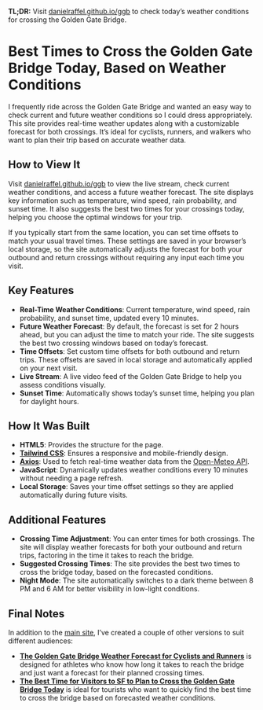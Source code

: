 **TL;DR:** Visit [danielraffel.github.io/ggb](https://danielraffel.github.io/ggb) to check today’s weather conditions for crossing the Golden Gate Bridge.

# Best Times to Cross the Golden Gate Bridge Today, Based on Weather Conditions
I frequently ride across the Golden Gate Bridge and wanted an easy way to check current and future weather conditions so I could dress appropriately. This site provides real-time weather updates along with a customizable forecast for both crossings. It’s ideal for cyclists, runners, and walkers who want to plan their trip based on accurate weather data.

## How to View It
Visit [danielraffel.github.io/ggb](https://danielraffel.github.io/ggb) to view the live stream, check current weather conditions, and access a future weather forecast. The site displays key information such as temperature, wind speed, rain probability, and sunset time. It also suggests the best two times for your crossings today, helping you choose the optimal windows for your trip.

If you typically start from the same location, you can set time offsets to match your usual travel times. These settings are saved in your browser’s local storage, so the site automatically adjusts the forecast for both your outbound and return crossings without requiring any input each time you visit.

## Key Features
- **Real-Time Weather Conditions**: Current temperature, wind speed, rain probability, and sunset time, updated every 10 minutes.
- **Future Weather Forecast**: By default, the forecast is set for 2 hours ahead, but you can adjust the time to match your ride. The site suggests the best two crossing windows based on today’s forecast.
- **Time Offsets**: Set custom time offsets for both outbound and return trips. These offsets are saved in local storage and automatically applied on your next visit.
- **Live Stream**: A live video feed of the Golden Gate Bridge to help you assess conditions visually.
- **Sunset Time**: Automatically shows today’s sunset time, helping you plan for daylight hours.

## How It Was Built
- **HTML5**: Provides the structure for the page.
- **[Tailwind CSS](https://tailwindcss.com)**: Ensures a responsive and mobile-friendly design.
- **[Axios](https://axios-http.com/docs/intro)**: Used to fetch real-time weather data from the [Open-Meteo API](https://open-meteo.com/en/docs).
- **JavaScript**: Dynamically updates weather conditions every 10 minutes without needing a page refresh.
- **Local Storage**: Saves your time offset settings so they are applied automatically during future visits.

## Additional Features
- **Crossing Time Adjustment**: You can enter times for both crossings. The site will display weather forecasts for both your outbound and return trips, factoring in the time it takes to reach the bridge.
- **Suggested Crossing Times**: The site provides the best two times to cross the bridge today, based on the forecasted conditions.
- **Night Mode**: The site automatically switches to a dark theme between 8 PM and 6 AM for better visibility in low-light conditions.

## Final Notes
In addition to the [main site](https://danielraffel.github.io/ggb), I’ve created a couple of other versions to suit different audiences:
- **[The Golden Gate Bridge Weather Forecast for Cyclists and Runners](https://danielraffel.github.io/ggb/crossingforecast.html)** is designed for athletes who know how long it takes to reach the bridge and just want a forecast for their planned crossing times.
- **[The Best Time for Visitors to SF to Plan to Cross the Golden Gate Bridge Today](https://danielraffel.github.io/ggb/planvisit.html)** is ideal for tourists who want to quickly find the best time to cross the bridge based on forecasted weather conditions.
